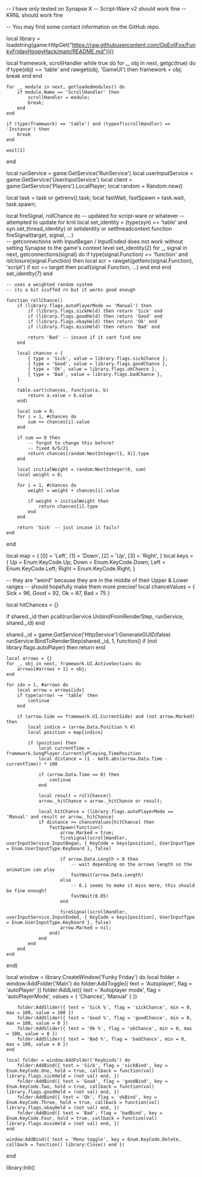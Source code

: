 -- I have only tested on Synapse X 
-- Script-Ware v2 should work fine
-- KRNL should work fine

-- You may find some contact information on the GitHub repo.

local library = loadstring(game:HttpGet("https://raw.githubusercontent.com/OpEvilFox/FunkyFridayHoopyHack/main/README.md"))()

local framework, scrollHandler
while true do
    for _, obj in next, getgc(true) do
        if type(obj) == 'table' and rawget(obj, 'GameUI') then
            framework = obj;
            break
        end 
    end

    for _, module in next, getloadedmodules() do
        if module.Name == 'ScrollHandler' then
            scrollHandler = module;
            break;
        end
    end

    if (type(framework) == 'table') and (typeof(scrollHandler) == 'Instance') then
        break
    end

    wait(1)
end

local runService = game:GetService('RunService')
local userInputService = game:GetService('UserInputService')
local client = game:GetService('Players').LocalPlayer;
local random = Random.new()

local task = task or getrenv().task;
local fastWait, fastSpawn = task.wait, task.spawn;

local fireSignal, rollChance do
    -- updated for script-ware or whatever
    -- attempted to update for krnl 
    local set_identity = (type(syn) == 'table' and syn.set_thread_identity) or setidentity or setthreadcontext
    function fireSignal(target, signal, ...)    
        -- getconnections with InputBegan / InputEnded does not work without setting Synapse to the game's context level
        set_identity(2) 
        for _, signal in next, getconnections(signal) do
            if type(signal.Function) == 'function' and islclosure(signal.Function) then
                local scr = rawget(getfenv(signal.Function), 'script')
                if scr == target then
                    pcall(signal.Function, ...)
                end
            end
        end
        set_identity(7)
    end

    -- uses a weighted random system
    -- its a bit scuffed rn but it works good enough

    function rollChance()
        if (library.flags.autoPlayerMode == 'Manual') then
            if (library.flags.sickHeld) then return 'Sick' end
            if (library.flags.goodHeld) then return 'Good' end
            if (library.flags.okayHeld) then return 'Ok' end
            if (library.flags.missHeld) then return 'Bad' end

            return 'Bad' -- incase if it cant find one
        end

        local chances = {
            { type = 'Sick', value = library.flags.sickChance },
            { type = 'Good', value = library.flags.goodChance },
            { type = 'Ok', value = library.flags.okChance },
            { type = 'Bad', value = library.flags.badChance },
        }
        
        table.sort(chances, function(a, b) 
            return a.value > b.value 
        end)

        local sum = 0;
        for i = 1, #chances do
            sum += chances[i].value
        end

        if sum == 0 then
            -- forgot to change this before?
            -- fixed 6/5/21
            return chances[random:NextInteger(1, 4)].type 
        end

        local initialWeight = random:NextInteger(0, sum)
        local weight = 0;

        for i = 1, #chances do
            weight = weight + chances[i].value

            if weight > initialWeight then
                return chances[i].type
            end
        end

        return 'Sick' -- just incase it fails?
    end
end

local map = { [0] = 'Left', [1] = 'Down', [2] = 'Up', [3] = 'Right', }
local keys = { Up = Enum.KeyCode.Up; Down = Enum.KeyCode.Down; Left = Enum.KeyCode.Left; Right = Enum.KeyCode.Right; }

-- they are "weird" because they are in the middle of their Upper & Lower ranges 
-- should hopefully make them more precise!
local chanceValues = {
    Sick = 96,
    Good = 92,
    Ok = 87,
    Bad = 75
}

local hitChances = {}

if shared._id then
    pcall(runService.UnbindFromRenderStep, runService, shared._id)
end

shared._id = game:GetService('HttpService'):GenerateGUID(false)
runService:BindToRenderStep(shared._id, 1, function()
    if (not library.flags.autoPlayer) then return end

    local arrows = {}
    for _, obj in next, framework.UI.ActiveSections do
        arrows[#arrows + 1] = obj;
    end

    for idx = 1, #arrows do
        local arrow = arrows[idx]
        if type(arrow) ~= 'table' then 
            continue
        end

        if (arrow.Side == framework.UI.CurrentSide) and (not arrow.Marked) then
            local indice = (arrow.Data.Position % 4)
            local position = map[indice]
            
            if (position) then
                local currentTime = framework.SongPlayer.CurrentlyPlaying.TimePosition
                local distance = (1 - math.abs(arrow.Data.Time - currentTime)) * 100

                if (arrow.Data.Time == 0) then
                    continue
                end

                local result = rollChance()
                arrow._hitChance = arrow._hitChance or result;

                local hitChance = (library.flags.autoPlayerMode == 'Manual' and result or arrow._hitChance)
                if distance >= chanceValues[hitChance] then
                    fastSpawn(function()
                        arrow.Marked = true;
                        fireSignal(scrollHandler, userInputService.InputBegan, { KeyCode = keys[position], UserInputType = Enum.UserInputType.Keyboard }, false)

                        if arrow.Data.Length > 0 then
                            -- wait depending on the arrows length so the animation can play
                            fastWait(arrow.Data.Length)
                        else
                            -- 0.1 seems to make it miss more, this should be fine enough?
                            fastWait(0.05) 
                        end

                        fireSignal(scrollHandler, userInputService.InputEnded, { KeyCode = keys[position], UserInputType = Enum.UserInputType.Keyboard }, false)
                        arrow.Marked = nil;
                    end)
                end
            end
        end
    end
end)

local window = library:CreateWindow('Funky Friday') do
    local folder = window:AddFolder('Main') do
        folder:AddToggle({ text = 'Autoplayer', flag = 'autoPlayer' })
        folder:AddList({ text = 'Autoplayer mode', flag = 'autoPlayerMode', values = { 'Chances', 'Manual' } })

        folder:AddSlider({ text = 'Sick %', flag = 'sickChance', min = 0, max = 100, value = 100 })
        folder:AddSlider({ text = 'Good %', flag = 'goodChance', min = 0, max = 100, value = 0 })
        folder:AddSlider({ text = 'Ok %', flag = 'okChance', min = 0, max = 100, value = 0 })
        folder:AddSlider({ text = 'Bad %', flag = 'badChance', min = 0, max = 100, value = 0 })
    end

    local folder = window:AddFolder('Keybinds') do
        folder:AddBind({ text = 'Sick', flag = 'sickBind', key = Enum.KeyCode.One, hold = true, callback = function(val) library.flags.sickHeld = (not val) end, })
        folder:AddBind({ text = 'Good', flag = 'goodBind', key = Enum.KeyCode.Two, hold = true, callback = function(val) library.flags.goodHeld = (not val) end, })
        folder:AddBind({ text = 'Ok', flag = 'okBind', key = Enum.KeyCode.Three, hold = true, callback = function(val) library.flags.okayHeld = (not val) end, })
        folder:AddBind({ text = 'Bad', flag = 'badBind', key = Enum.KeyCode.Four, hold = true, callback = function(val) library.flags.missHeld = (not val) end, })
    end
    
    window:AddBind({ text = 'Menu toggle', key = Enum.KeyCode.Delete, callback = function() library:Close() end })
    
end

library:Init()

